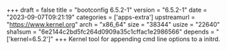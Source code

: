 +++
draft = false
title = "bootconfig 6.5.2-1"
version = "6.5.2-1"
date = "2023-09-07T09:21:19"
categories = ['apps-extra']
upstreamurl = "https://www.kernel.org"
arch = "x86_64"
size = "38344"
usize = "22640"
sha1sum = "6e2144c2bd5fc264d0909a35c1cffac1e2986566"
depends = "['kernel=6.5.2']"
+++
Kernel tool for appending cmd line options to a initrd.